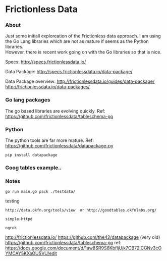 # Frictionless Data

### About
Just some initiall exploreation of the Frictionless data approach.  I am using 
the Go Lang libraries which are not as mature if seems as the Python libraries.  
However, there is recent work going on with the Go libraries so that is nice. 

Specs:  http://specs.frictionlessdata.io/

Data Package:  http://specs.frictionlessdata.io/data-package/ 

Data Package overview: 
http://frictionlessdata.io/guides/data-package/
http://frictionlessdata.io/data-packages/


### Go lang packages
The go based libraries are evolving quickly.  Ref:  https://github.com/frictionlessdata/tableschema-go

### Python
The python tools are far more mature.   Ref: https://github.com/frictionlessdata/datapackage-py 

```
pip install datapackage
```


### Goog tables example..





### Notes
```
go run main.go pack ./testdata/
```


testing
```
http://data.okfn.org/tools/view  or http://goodtables.okfnlabs.org/

simple-httpd

ngrok
```


http://frictionlessdata.io/ 
https://github.com/the42/datapackage (very old)
https://github.com/frictionlessdata/tableschema-go 
ref: https://docs.google.com/document/d/1aw8SR9S6KbfljUjk7CB72lCGNv3cOYMCAY5KXaOUSVU/edit 


